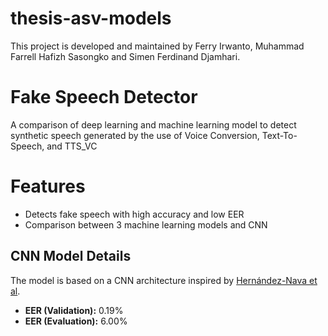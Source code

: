 # thesis-asv-models

This project is developed and maintained by Ferry Irwanto, Muhammad Farrell Hafizh Sasongko and Simen Ferdinand Djamhari. 

# Fake Speech Detector
A comparison of deep learning and machine learning model to detect synthetic speech generated by the use of Voice Conversion, Text-To-Speech, and TTS_VC

# Features
- Detects fake speech with high accuracy and low EER
- Comparison between 3 machine learning models and CNN

## CNN Model Details
The model is based on a CNN architecture inspired by [Hernández-Nava et al](https://doi.org/10.7717/peerj-cs.1740).
- **EER (Validation):** 0.19%
- **EER (Evaluation):** 6.00%
